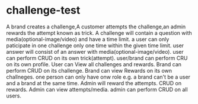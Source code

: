 # challenge-test
A brand creates a challenge,A customer attempts the challenge,an admin rewards the attempt known as trick.
A challenge will contain a question with media(optional-image/video) and have a time limit.
a user can only paticipate in one challenge only one time within the given time limit.
user answer will consist of an answer with media(optional-image/video).
user can perform CRUD on its own trick(attempt).
user/brand can perform CRU on its own profile.
User can View all challenges and rewards.
Brand can perform CRUD on its challenge.
Brand can view Rewards on its own challneges.
one person can only have onw role e.g. a brand can't be a user and a brand at the same time.
Admin will reward the attempts. CRUD on rewards.
Admin can view attempts/media.
admin can perform CRUD on all users.
